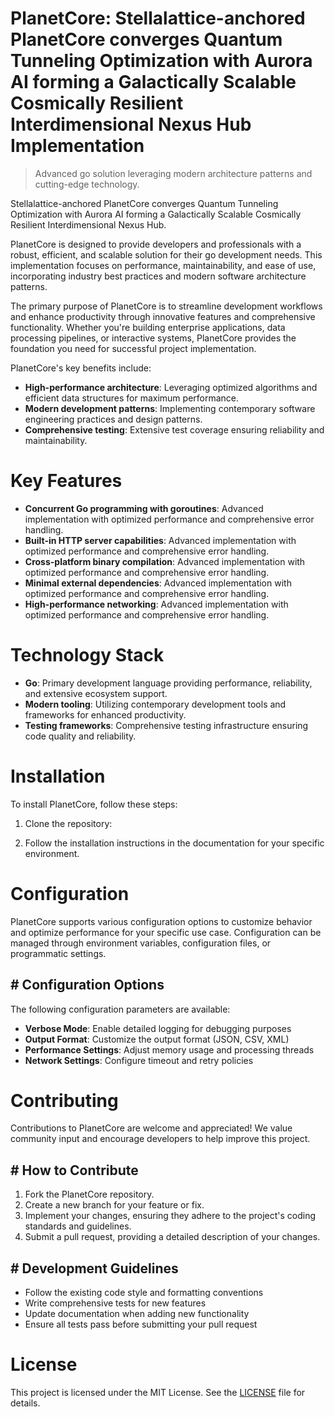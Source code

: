 <!-- fallback_PlanetCore_20250805200450_79935 -->

# PlanetCore: Stellalattice-anchored PlanetCore converges Quantum Tunneling Optimization with Aurora AI forming a Galactically Scalable Cosmically Resilient Interdimensional Nexus Hub Implementation
> Advanced go solution leveraging modern architecture patterns and cutting-edge technology.

Stellalattice-anchored PlanetCore converges Quantum Tunneling Optimization with Aurora AI forming a Galactically Scalable Cosmically Resilient Interdimensional Nexus Hub.

PlanetCore is designed to provide developers and professionals with a robust, efficient, and scalable solution for their go development needs. This implementation focuses on performance, maintainability, and ease of use, incorporating industry best practices and modern software architecture patterns.

The primary purpose of PlanetCore is to streamline development workflows and enhance productivity through innovative features and comprehensive functionality. Whether you're building enterprise applications, data processing pipelines, or interactive systems, PlanetCore provides the foundation you need for successful project implementation.

PlanetCore's key benefits include:

* **High-performance architecture**: Leveraging optimized algorithms and efficient data structures for maximum performance.
* **Modern development patterns**: Implementing contemporary software engineering practices and design patterns.
* **Comprehensive testing**: Extensive test coverage ensuring reliability and maintainability.

# Key Features

* **Concurrent Go programming with goroutines**: Advanced implementation with optimized performance and comprehensive error handling.
* **Built-in HTTP server capabilities**: Advanced implementation with optimized performance and comprehensive error handling.
* **Cross-platform binary compilation**: Advanced implementation with optimized performance and comprehensive error handling.
* **Minimal external dependencies**: Advanced implementation with optimized performance and comprehensive error handling.
* **High-performance networking**: Advanced implementation with optimized performance and comprehensive error handling.

# Technology Stack

* **Go**: Primary development language providing performance, reliability, and extensive ecosystem support.
* **Modern tooling**: Utilizing contemporary development tools and frameworks for enhanced productivity.
* **Testing frameworks**: Comprehensive testing infrastructure ensuring code quality and reliability.

# Installation

To install PlanetCore, follow these steps:

1. Clone the repository:


2. Follow the installation instructions in the documentation for your specific environment.

# Configuration

PlanetCore supports various configuration options to customize behavior and optimize performance for your specific use case. Configuration can be managed through environment variables, configuration files, or programmatic settings.

## # Configuration Options

The following configuration parameters are available:

* **Verbose Mode**: Enable detailed logging for debugging purposes
* **Output Format**: Customize the output format (JSON, CSV, XML)
* **Performance Settings**: Adjust memory usage and processing threads
* **Network Settings**: Configure timeout and retry policies

# Contributing

Contributions to PlanetCore are welcome and appreciated! We value community input and encourage developers to help improve this project.

## # How to Contribute

1. Fork the PlanetCore repository.
2. Create a new branch for your feature or fix.
3. Implement your changes, ensuring they adhere to the project's coding standards and guidelines.
4. Submit a pull request, providing a detailed description of your changes.

## # Development Guidelines

* Follow the existing code style and formatting conventions
* Write comprehensive tests for new features
* Update documentation when adding new functionality
* Ensure all tests pass before submitting your pull request

# License

This project is licensed under the MIT License. See the [LICENSE](https://github.com/QOZU/PlanetCore/blob/main/LICENSE) file for details.
